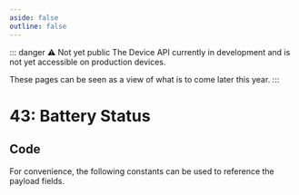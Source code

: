 ```yaml
---
aside: false
outline: false
---
```


<script setup>
import ProtocolBytes from '../../../components/ProtocolBytes.vue';
import SplitColumnView from '../../../components/SplitColumnView.vue';
import GenerateConsts from '../../../components/GenerateConsts.vue'
</script>

::: danger ⚠️ Not yet public
The Device API currently in development and is not yet accessible on production devices.

These pages can be seen as a view of what is to come later this year.
:::

# 43: Battery Status

<SplitColumnView>
<template #left>

Get the battery status of a device

### Payload


| Field | Name       | Description                      | Type   | Example | Actual |
| ----- | ---------- | -------------------------------- | ------ | ------- | - |
| 1     | Voltage | | float32  |   |  |
| 2     | Percent | | uint8  |   |  |

If the request could not be fulfilled, the response status would be 2 (NOT OK), all header fields would also be returned, but the payload should not be expected.

</template>
<template #right>

### Example

Request battery status (all fields)

<ProtocolBytes
byteString="3 17 0 43 0 2 0 5 1 1 2 1 99 0 0 221 181"
:boldPositions="[3]"
:allowCollapse="false"
/>

Receive an OK response with `100` % battery and `4.4` volts.

<ProtocolBytes
byteString="3 32 0 43 0 2 0 3 1 4 99 0 0 0 4 36 0 0 0 2 0 2 1 1 100 4 223 79 141 64 210 80"
:boldPositions="[3,24,26]"
:allowCollapse="false"
/>

</template>
</SplitColumnView>

## Code

For convenience, the following constants can be used to reference the payload fields.

<GenerateConsts :messageId="43"/>
